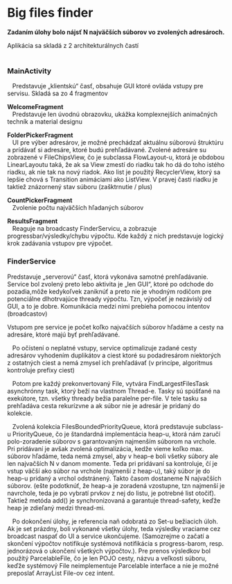 <h1>Big files finder</h1>
<b>Zadaním úlohy bolo nájsť N najväčších súborov vo zvolených adresároch.</b>

Aplikácia sa skladá z 2 architekturálnych častí</br></br>

<h3>MainActivity</h3>
&nbsp;&nbsp;&nbsp;Predstavuje „klientskú“ časť, obsahuje GUI ktoré ovláda vstupy pre servisu. Skladá sa zo 4 fragmentov

<p><b>WelcomeFragment</b></br>
&nbsp;&nbsp;&nbsp;Predstavuje len úvodnú obrazovku, ukážka komplexnejších animačných techník a material designu</p>

<p><b>FolderPickerFragment</b></br>
&nbsp;&nbsp;&nbsp;UI pre výber adresárov, je možné prechádzať aktuálnu súborovú štruktúru a prídávať si adresáre, ktoré budú prehľadávané. Zvolené adresáre su zobrazené v FileChipsView, čo je subclassa FlowLayout-u, ktorá je obdobou LinearLayoutu taká, že ak sa View zmestí do riadku tak ho dá do toho istého riadku, ak nie tak na nový riadok. 
Ako list je použitý RecyclerView, ktorý sa lepšie chová s Transition animáciami ako ListView. V pravej časti riadku je taktiež znázornený stav súboru (zašktrnutie / plus)</p>

<p><b>CountPickerFragment</b></br>
&nbsp;&nbsp;&nbsp;Zvolenie počtu najväčších hľadaných súborov</p>

<p><b>ResultsFragment</b></br>
&nbsp;&nbsp;&nbsp;Reaguje na broadcasty FinderServicu, a zobrazuje progressbar/výsledky/chybu výpočtu.
Kde každý z nich predstavuje logický krok zadávania vstupov pre výpočet.</p>

<h3>FinderService</h3>
<p>Predstavuje „serverovú“ časť, ktorá vykonáva samotné prehľadávanie. Service bol zvolený preto lebo aktivita je „len GUI“, ktoré po odchode do pozadia,môže kedykoľvek zaniknúť a preto nie je vhodným rodičom pre potenciálne dlhotrvajúce thready výpočtu. Tzn, výpočeť je nezávislý od GUI, a to je dobre. Komunikácia medzi nimi prebieha pomocou intentov (broadcastov)</p>

<p>Vstupom pre service je počet koľko najvačších súborov hľadáme a cesty na adresáre, ktoré majú byť prehľadávané.</p>

<p>&nbsp;&nbsp;&nbsp;Po očístení o neplatné vstupy, service optimalizuje zadané cesty adresárov vyhodením duplikátov a ciest ktoré su podadresárom niektorých z ostatných ciest a nemá zmysel ich prehľadávať (v princípe, algoritmus kontroluje prefixy ciest)</p>
<p>&nbsp;&nbsp;&nbsp;Potom pre každý prekonvertovaný File, vytvára FindLargestFilesTask asynchrónny task, ktorý beží na vlastnom Thread-e. Tasky sú spúšťané na exekútore, tzn. všetky thready bežia paralelne per-file. V tele tasku sa prehľadáva cesta rekurízvne a ak súbor nie je adresár je pridaný do kolekcie.</p>

<p>&nbsp;&nbsp;&nbsp;Zvolená kolekcia FilesBoundedPriorityQueue, ktorá predstavuje subclass-u PriorityQueue, čo je štandardná implementácia heap-u, ktorá nám zaručí polo-zoradenie súborov s garantovaným najmenším súborom na vrchole. Pri pridávaní je avšak zvolená optimalizácia, kedže vieme koľko max. súborov hľadáme, teda nemá zmysel, aby v heap-e boli všetky súbory ale len najvačších N v danom momente. Teda pri pridávaní sa kontroluje, čí je vstup väčší ako súbor na vrchole (najmenší z heap-u), taký súbor je do heap-u pridaný a vrchol odstránený. Takto časom dostaneme N najvačších súborov. (ešte podotknúť, že heap-a je zoradená vzostupne, tzn najmenší je navrchole, teda je po vybratí prvkov z nej do listu, je potrebné list otočiť). Taktiež metóda add() je synchronizovaná a garantuje thread-safety, keďže heap je zdieľaný medzi thread-mi.</p>

<p>&nbsp;&nbsp;&nbsp;Po dokončení úlohy, je referencia naň odobratá zo Set-u bežiacich úloh. Ak je set prázdny, boli vykonané všetky úlohy, teda výsledky vraciame cez broadcast naspať do UI a service ukončujeme. (Samozrejme o začatí a skončení výpočtov notifikuje systémová notifikácia s progress-barom, resp. jednorázová o ukončení všetkých výpočtov.). Pre prenos výsledkov bol použítý ParcelableFile, čo je len POJO cesty, názvu a veľkosti súboru, keďže systémový File neimplementuje Parcelable interface a nie je možné preposlať ArrayList File-ov cez intent.</p>


